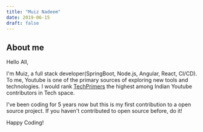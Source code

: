 ```yaml
---
title: "Muiz Nadeem"
date: 2019-06-15
draft: false
---
```


## About me
Hello All,

I'm Muiz, a full stack developer(SpringBoot, Node.js, Angular, React, CI/CD).
To me, Youtube is one of the primary sources of exploring new tools and technologies.
I would rank [TechPrimers](https://youtube.com/TechPrimers) the highest among Indian Youtube contributors in Tech space.

I've been coding for 5 years now but this is my first contribution to a open source project. If you haven't contributed to open source before, do it!

Happy Coding!